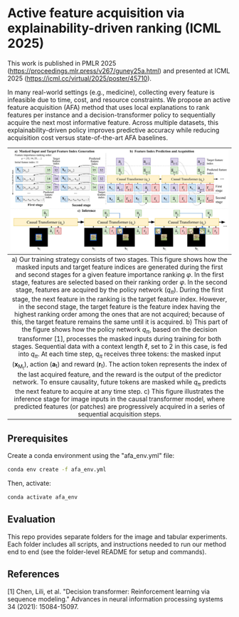 # Active feature acquisition via explainability-driven ranking (ICML 2025)
This work is published in PMLR 2025 (https://proceedings.mlr.press/v267/guney25a.html) and presented at ICML 2025 (https://icml.cc/virtual/2025/poster/45710).

In many real-world settings (e.g., medicine), collecting every feature is infeasible due to time, cost, and resource constraints. We propose an active feature acquisition (AFA) method that uses local explanations to rank features per instance and a decision-transformer policy to sequentially acquire the next most informative feature. Across multiple datasets, this explainability-driven policy improves predictive accuracy while reducing acquisition cost versus state-of-the-art AFA baselines.

|![alt text](framework.jpg)|
|:--:| 
| a) Our training strategy consists of two stages. This figure shows how the masked inputs and target feature indices are generated during the first and second stages for a given feature importance ranking $\varphi$. In the first stage, features are selected based on their ranking order $\varphi$. In the second stage, features are acquired by the policy network ($q_\pi$). During the first stage, the next feature in the ranking is the target feature index. However, in the second stage, the target feature is the feature index having the highest ranking order among the ones that are not acquired; because of this, the target feature remains the same until it is acquired. b) This part of the figure shows how the policy network $q_\pi$, based on the decision transformer [1], processes the masked inputs during training for both stages. Sequential data with a context length $\ell$, set to 2 in this case, is fed into $q_\pi$. At each time step, $q_\pi$ receives three tokens: the masked input (**x**<sub>M<sub>t</sub></sub>), action (**a**<sup></sup><sub>t</sub>) and reward (**r**<sub>t</sub>). The action token represents the index of the last acquired feature, and the reward is the output of the predictor network. To ensure causality, future tokens are masked while $q_\pi$ predicts the next feature to acquire at any time step. c) This figure illustrates the inference stage for image inputs in the causal transformer model, where predicted features (or patches) are progressively acquired in a series of sequential acquisition steps.|

## Prerequisites
Create a conda environment using the "afa_env.yml" file:

```bash
conda env create -f afa_env.yml
```
Then, activate:

```bash
conda activate afa_env
```

## Evaluation
This repo provides separate folders for the image and tabular experiments. Each folder includes all scripts, and instructions needed to run our method end to end (see the folder-level README for setup and commands).

## References
[1] Chen, Lili, et al. "Decision transformer: Reinforcement learning via sequence modeling." Advances in neural information processing systems 34 (2021): 15084-15097.


